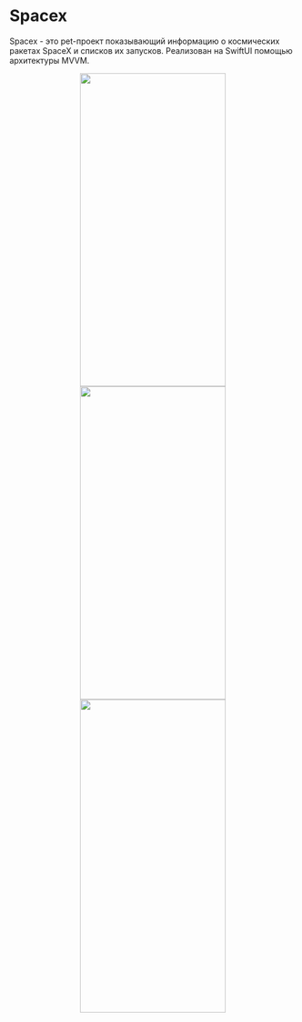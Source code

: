 # Spacex
Spacex - это pet-проект показывающий информацию о космических ракетах SpaceX и списков их запусков. Реализован на SwiftUI помощью архитектуры MVVM.

<p align="center">
  <img src="https://user-images.githubusercontent.com/61318296/184793278-31904503-6dea-4bbf-bec0-c87bd0681a6e.png" width="256" height="550">
  <img src="https://user-images.githubusercontent.com/61318296/184793584-91c7ee41-4e86-41e9-a897-e0dd203e7f4c.png" width="256" height="550">
  <img src="https://user-images.githubusercontent.com/61318296/184793589-78dde44d-78fb-4964-8db2-eb8d00786ee4.png" width="256" height="550">
</p>
